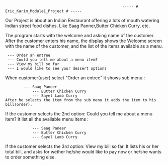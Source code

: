                               

												      	----- # Eric_Karim_Module1_Project # -----

                               

Our Project is about an Indian Restaurant offering a lots of mouth watering Indian street food dishes. Like Saag Panner,Butter Chicken Curry, etc. 

   The program starts with the welcome and asking name of the customer. After the customer enters his name, the display shows the Welcome screen with the name of the customer, and the list of the items available as a menu.

	 --- Order an entree
	 --- Could you tell me about a menu item?
	 --- View my bill so far
	 --- I would like to see your dessert options



  When customer(user) select "Order an entree"   it shows sub menu : 

		    --- Saag Paneer
				--- Butter Chicken Curry
				--- Sayel Lamb Curry
    After he selects the item from the sub menu it adds the item to his bill(order).


  If the customer selects the 2nd option: Could you tell me about a menu item?
		       It list all the available menu items :

				--- Saag Paneer
				--- Butter Chicken Curry
				--- Sayel Lamb Curry
		
  If the customer selects the 3rd option: View my bill so far.
		       It lists his or her total bill, and asks for wether he/she would like to pay now 
					 or he/she wants to order something else.

